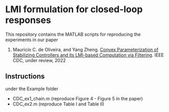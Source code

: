 # LMI formulation for closed-loop responses

This repository contains the MATLAB scripts for reproducing the experiments in our paper

1) Mauricio C. de Oliveira, and Yang Zheng. [Convex Parameterization of Stabilizing Controllers and its LMI-based Computation via Filtering](https://arxiv.org/abs/2203.17145). IEEE CDC, under review, 2022 
 

## Instructions
under the Example folder
* CDC_ex1_chain.m (reproduce Figure 4 - Figure 5 in the paper) 
* CDC_ex2.m (reproduce Table I and Table II)
